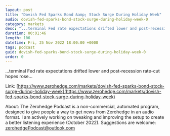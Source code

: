 ```yaml
---
layout: post
title: "Dovish Fed Sparks Bond &amp; Stock Surge During Holiday Week"
audio: dovish-fed-sparks-bond-stock-surge-during-holiday-week-0
category: markets
desc: "...terminal Fed rate expectations drifted lower and post-recession rate-cut hopes rose..."
duration: 00:01:46
length: 106
datetime: Fri, 25 Nov 2022 18:00:00 +0000
tags: podcast
guid: dovish-fed-sparks-bond-stock-surge-during-holiday-week-0
order: 0
---
```

...terminal Fed rate expectations drifted lower and post-recession rate-cut hopes rose...

Link: [https://www.zerohedge.com/markets/dovish-fed-sparks-bond-stock-surge-during-holiday-week](https://www.zerohedge.com/markets/dovish-fed-sparks-bond-stock-surge-during-holiday-week)

About: The Zerohedge Podcast is a non-commercial, automated program, designed to give people a way to get news from Zerohedge in an audio format.  I am actively working on tweaking and improving the setup to create a better listening experience (October 2022).  Suggestions are welcome: [zerohedgePodcast@outlook.com](mailto:zerohedgePodcast@outlook.com)